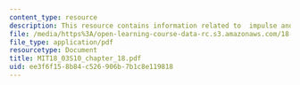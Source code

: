 ```yaml
---
content_type: resource
description: This resource contains information related to  impulse and step responses.
file: /media/https%3A/open-learning-course-data-rc.s3.amazonaws.com/18-03-differential-equations-spring-2010/ee3f6f158b84c526906b7b1c8e119818_MIT18_03S10_chapter_18.pdf
file_type: application/pdf
resourcetype: Document
title: MIT18_03S10_chapter_18.pdf
uid: ee3f6f15-8b84-c526-906b-7b1c8e119818
---
```

